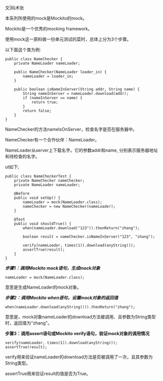 文|码术张

本系列所使用的mock是Mockito的mock。

Mockito是一个优秀的mocking framework。

使用mock这一原料做一份单元测试的菜时，总体上分为3个步骤。

以下面这个类为例:

```
public class NameChecker {
    private NameLoader nameLoader;

    public NameChecker(NameLoader loader_in) {
        nameLoader = loader_in;
    }

    public boolean isNameInServer(String addr, String name) {
        String nameInServer = nameLoader.download(addr);
        if (nameInServer == name) {
            return true;
        }
        return false;
    }
}
```

NameChecker的方法nameIsOnServer，检查名字是否在服务器中。

NameChecker有一个合作伙伴：NameLoader。

NameLoader从server上下载名字。它的参数addr和name, 分别表示服务器地址和待检查的名字。

ut如下;

```
public class NameCheckerTest {
    private NameChecker nameChecker;
    private NameLoader nameLoader;

    @Before
    public void setUp() {
        nameLoader = mock(NameLoader.class);
        nameChecker = new NameChecker(nameLoader);
    }

    @Test
    public void shouldTrue() {
        when(nameLoader.download("123")).thenReturn("zhang");

        boolean result = nameChecker.isNameInServer("123", "zhang");

		verify(nameLoader, times(1)).download(anyString());
        assertTrue(result);
    }
}
```

***步骤1：调用Mockito mock语句，生成mock对象***

```
nameLoader = mock(NameLoader.class);
```

意思是生成NameLoader的mock对象。

***步骤2：调用Mockito when语句，设置mock对象的返回值***

`when(nameLoader.download(anyString())).thenReturn("zhang");`

意思是，mock对象nameLoader的download方法被调用、且参数为String类型时，返回值为"zhang"。

**步骤3：调用assert语句或Mockito verify语句，验证mock对象的调用情况**

```
verify(nameLoader, times(1)).download(anyString());
assertTrue(result);
```

verify用来验证nameLoader的download方法是否被调用了一次，且其参数为String类型。

assertTrue用来验证result的值是否为True。













